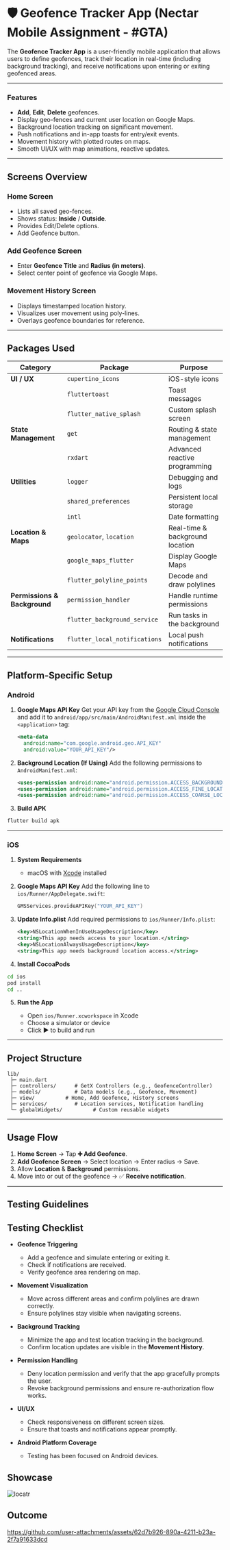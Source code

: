 # 🛡️ Geofence Tracker App (Nectar Mobile Assignment - #GTA)

The **Geofence Tracker App** is a user-friendly mobile application that allows users to define geofences, track their location in real-time (including background tracking), and receive notifications upon entering or exiting geofenced areas.

---

### Features

*  **Add**,  **Edit**, **Delete** geofences.
*  Display geo-fences and current user location on Google Maps.
*  Background location tracking on significant movement.
*  Push notifications and in-app toasts for entry/exit events.
*  Movement history with plotted routes on maps.
*  Smooth UI/UX with map animations, reactive updates.

---

## Screens Overview

###  Home Screen

* Lists all saved geo-fences.
* Shows status: **Inside** / **Outside**.
* Provides Edit/Delete options.
* Add Geofence button.

###  Add Geofence Screen

* Enter **Geofence Title** and **Radius (in meters)**.
* Select center point of geofence via Google Maps.

###  Movement History Screen

* Displays timestamped location history.
* Visualizes user movement using poly-lines.
* Overlays geofence boundaries for reference.

---

## Packages Used

| Category                     | Package                       | Purpose                         |
| ---------------------------- | ----------------------------- | ------------------------------- |
| **UI / UX**                  | `cupertino_icons`             | iOS-style icons                 |
|                              | `fluttertoast`                | Toast messages                  |
|                              | `flutter_native_splash`       | Custom splash screen            |
| **State Management**         | `get`                         | Routing & state management      |
|                              | `rxdart`                      | Advanced reactive programming   |
| **Utilities**                | `logger`                      | Debugging and logs              |
|                              | `shared_preferences`          | Persistent local storage        |
|                              | `intl`                        | Date formatting                 |
| **Location & Maps**          | `geolocator`, `location`      | Real-time & background location |
|                              | `google_maps_flutter`         | Display Google Maps             |
|                              | `flutter_polyline_points`     | Decode and draw polylines       |
| **Permissions & Background** | `permission_handler`          | Handle runtime permissions      |
|                              | `flutter_background_service`  | Run tasks in the background     |
| **Notifications**            | `flutter_local_notifications` | Local push notifications        |

---

## Platform-Specific Setup

###  Android

1. **Google Maps API Key**
   Get your API key from the [Google Cloud Console](https://console.cloud.google.com/) and add it to `android/app/src/main/AndroidManifest.xml` inside the `<application>` tag:

   ```xml
   <meta-data
     android:name="com.google.android.geo.API_KEY"
     android:value="YOUR_API_KEY"/>
   ```

2. **Background Location (If Using)**
   Add the following permissions to `AndroidManifest.xml`:

   ```xml
   <uses-permission android:name="android.permission.ACCESS_BACKGROUND_LOCATION" />
   <uses-permission android:name="android.permission.ACCESS_FINE_LOCATION" />
   <uses-permission android:name="android.permission.ACCESS_COARSE_LOCATION" />
   ```

3. **Build APK**

```bash
flutter build apk
```

---

###  iOS

1. **System Requirements**

    * macOS with [Xcode](https://developer.apple.com/xcode/) installed

2. **Google Maps API Key**
   Add the following line to `ios/Runner/AppDelegate.swift`:

   ```swift
   GMSServices.provideAPIKey("YOUR_API_KEY")
   ```

3. **Update Info.plist**
   Add required permissions to `ios/Runner/Info.plist`:

   ```xml
   <key>NSLocationWhenInUseUsageDescription</key>
   <string>This app needs access to your location.</string>
   <key>NSLocationAlwaysUsageDescription</key>
   <string>This app needs background location access.</string>
   ```

4. **Install CocoaPods**

```bash
cd ios
pod install
cd ..
```

5. **Run the App**

    * Open `ios/Runner.xcworkspace` in Xcode
    * Choose a simulator or device
    * Click ▶️ to build and run

---

##  Project Structure

```
lib/
 ├─ main.dart
 ├─ controllers/      # GetX Controllers (e.g., GeofenceController)
 ├─ models/           # Data models (e.g., Geofence, Movement)
 ├─ view/          # Home, Add Geofence, History screens
 ├─ services/         # Location services, Notification handling
 └─ globalWidgets/          # Custom reusable widgets
```

---

##  Usage Flow

1. **Home Screen** → Tap **➕ Add Geofence**.
2. **Add Geofence Screen** → Select location → Enter radius → Save.
3. Allow **Location** & **Background** permissions.
4. Move into or out of the geofence → ✅ **Receive notification**.

---


## Testing Guidelines

##  Testing Checklist

* **Geofence Triggering**

    * Add a geofence and simulate entering or exiting it.
    * Check if notifications are received.
    * Verify geofence area rendering on map.

* **Movement Visualization**

    * Move across different areas and confirm polylines are drawn correctly.
    * Ensure polylines stay visible when navigating screens.

* **Background Tracking**

    * Minimize the app and test location tracking in the background.
    * Confirm location updates are visible in the **Movement History**.

* **Permission Handling**

    * Deny location permission and verify that the app gracefully prompts the user.
    * Revoke background permissions and ensure re-authorization flow works.

* **UI/UX**

    * Check responsiveness on different screen sizes.
    * Ensure that toasts and notifications appear promptly.

* **Android Platform Coverage**

    * Testing has been focused on Android devices.
 
## Showcase
![locatr](https://github.com/user-attachments/assets/d2cdeaa5-b656-428d-9187-8b9d544c42e7)

## Outcome

https://github.com/user-attachments/assets/62d7b926-890a-4211-b23a-2f7a91633dcd




